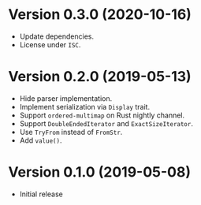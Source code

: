 # Version 0.3.0 (2020-10-16)

  * Update dependencies.
  * License under `ISC`.

# Version 0.2.0 (2019-05-13)

  * Hide parser implementation.
  * Implement serialization via `Display` trait.
  * Support `ordered-multimap` on Rust nightly channel.
  * Support `DoubleEndedIterator` and `ExactSizeIterator`.
  * Use `TryFrom` instead of `FromStr`.
  * Add `value()`.

# Version 0.1.0 (2019-05-08)

  * Initial release

